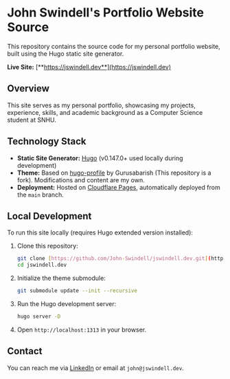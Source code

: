 # John Swindell's Portfolio Website Source

This repository contains the source code for my personal portfolio website, built using the Hugo static site generator.

**Live Site:** [**https://jswindell.dev**](https://jswindell.dev)

## Overview

This site serves as my personal portfolio, showcasing my projects, experience, skills, and academic background as a Computer Science student at SNHU.

## Technology Stack

* **Static Site Generator:** [Hugo](https://gohugo.io/) (v0.147.0+ used locally during development)
* **Theme:** Based on [hugo-profile](https://github.com/gurusabarish/hugo-profile) by Gurusabarish (This repository is a fork). Modifications and content are my own.
* **Deployment:** Hosted on [Cloudflare Pages](https://pages.cloudflare.com/), automatically deployed from the `main` branch.

## Local Development

To run this site locally (requires Hugo extended version installed):

1.  Clone this repository:
    ```bash
    git clone [https://github.com/John-Swindell/jswindell.dev.git](https://github.com/John-Swindell/jswindell.dev.git)
    cd jswindell.dev
    ```
2.  Initialize the theme submodule:
    ```bash
    git submodule update --init --recursive
    ```
3.  Run the Hugo development server:
    ```bash
    hugo server -D
    ```
4.  Open `http://localhost:1313` in your browser.

## Contact

You can reach me via [LinkedIn](https://www.linkedin.com/in/john-swindell/) or email at `john@jswindell.dev`.
